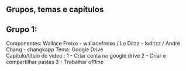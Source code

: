 Grupos, temas e capítulos
--------------------------
Grupo 1:   
---------  
Componentes: Wallace Freixo - wallacefreixo / Lo Ditzz - loditzz / André Chang - changkapp
Tema: Google Drive  
Capítulo/título do vídeo :
1 - Criar conta no google drive
2 - Criar e compartilhar pastas
3 - Trabalhar offline

